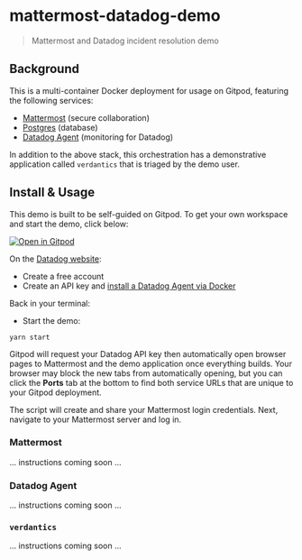 # mattermost-datadog-demo

> Mattermost and Datadog incident resolution demo

## Background

This is a multi-container Docker deployment for usage on Gitpod, featuring the following services:

- [Mattermost](https://mattermost.com/) (secure collaboration)
- [Postgres](https://hub.docker.com/_/postgres) (database)
- [Datadog Agent](https://hub.docker.com/r/datadog/agent) (monitoring for Datadog)

In addition to the above stack, this orchestration has a demonstrative application called `verdantics` that is triaged by the demo user.

## Install & Usage

This demo is built to be self-guided on Gitpod. To get your own workspace and start the demo, click below:

<a href="https://gitpod.io/#https://github.com/azigler/mattermost-datadog-demo" target="_blank">![Open in Gitpod](https://gitpod.io/button/open-in-gitpod.svg)</a>

On the [Datadog website](https://app.datadoghq.com/):

- Create a free account
- Create an API key and [install a Datadog Agent via Docker](https://app.datadoghq.com/account/settings#agent/docker)

Back in your terminal:

- Start the demo:

```
yarn start
```

Gitpod will request your Datadog API key then automatically open browser pages to Mattermost and the demo application once everything builds. Your browser may block the new tabs from automatically opening, but you can click the **Ports** tab at the bottom to find both service URLs that are unique to your Gitpod deployment.

The script will create and share your Mattermost login credentials. Next, navigate to your Mattermost server and log in.

### Mattermost

... instructions coming soon ...

### Datadog Agent

... instructions coming soon ...

### `verdantics`

... instructions coming soon ...

